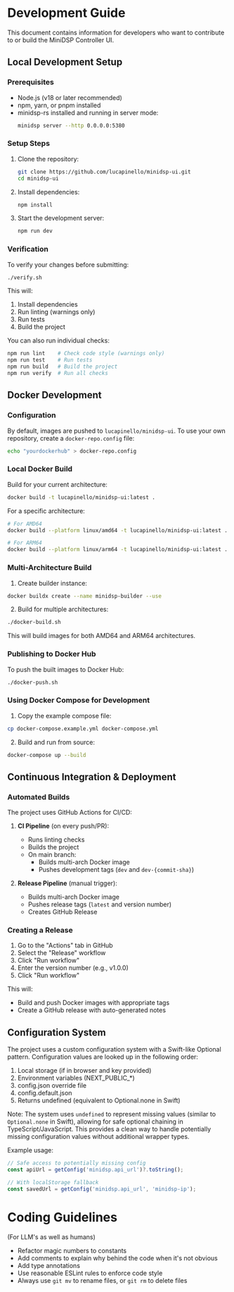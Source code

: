 # Development Guide

This document contains information for developers who want to contribute to or build the MiniDSP Controller UI.

## Local Development Setup

### Prerequisites
- Node.js (v18 or later recommended)
- npm, yarn, or pnpm installed
- minidsp-rs installed and running in server mode:
  ```bash
  minidsp server --http 0.0.0.0:5380
  ```

### Setup Steps
1. Clone the repository:
   ```bash
   git clone https://github.com/lucapinello/minidsp-ui.git
   cd minidsp-ui
   ```

2. Install dependencies:
   ```bash
   npm install
   ```

3. Start the development server:
   ```bash
   npm run dev
   ```

### Verification

To verify your changes before submitting:
```bash
./verify.sh
```

This will:
1. Install dependencies
2. Run linting (warnings only)
3. Run tests
4. Build the project

You can also run individual checks:
```bash
npm run lint    # Check code style (warnings only)
npm run test    # Run tests
npm run build   # Build the project
npm run verify  # Run all checks
```

## Docker Development

### Configuration

By default, images are pushed to `lucapinello/minidsp-ui`. To use your own repository, create a `docker-repo.config` file:

```bash
echo "yourdockerhub" > docker-repo.config
```

### Local Docker Build

Build for your current architecture:
```bash
docker build -t lucapinello/minidsp-ui:latest .
```

For a specific architecture:
```bash
# For AMD64
docker build --platform linux/amd64 -t lucapinello/minidsp-ui:latest .

# For ARM64
docker build --platform linux/arm64 -t lucapinello/minidsp-ui:latest .
```

### Multi-Architecture Build

1. Create builder instance:
```bash
docker buildx create --name minidsp-builder --use
```

2. Build for multiple architectures:
```bash
./docker-build.sh
```

This will build images for both AMD64 and ARM64 architectures.

### Publishing to Docker Hub

To push the built images to Docker Hub:
```bash
./docker-push.sh
```

### Using Docker Compose for Development

1. Copy the example compose file:
```bash
cp docker-compose.example.yml docker-compose.yml
```

2. Build and run from source:
```bash
docker-compose up --build
```

## Continuous Integration & Deployment

### Automated Builds

The project uses GitHub Actions for CI/CD:

1. **CI Pipeline** (on every push/PR):
   - Runs linting checks
   - Builds the project
   - On main branch:
     - Builds multi-arch Docker image
     - Pushes development tags (`dev` and `dev-{commit-sha}`)

2. **Release Pipeline** (manual trigger):
   - Builds multi-arch Docker image
   - Pushes release tags (`latest` and version number)
   - Creates GitHub Release

### Creating a Release

1. Go to the "Actions" tab in GitHub
2. Select the "Release" workflow
3. Click "Run workflow"
4. Enter the version number (e.g., v1.0.0)
5. Click "Run workflow"

This will:
- Build and push Docker images with appropriate tags
- Create a GitHub release with auto-generated notes

## Configuration System

The project uses a custom configuration system with a Swift-like Optional pattern. Configuration values are looked up in the following order:

1. Local storage (if in browser and key provided)
2. Environment variables (NEXT_PUBLIC_*)
3. config.json override file
4. config.default.json
5. Returns undefined (equivalent to Optional.none in Swift)

Note: The system uses `undefined` to represent missing values (similar to `Optional.none` in Swift), allowing for safe optional chaining in TypeScript/JavaScript. This provides a clean way to handle potentially missing configuration values without additional wrapper types.

Example usage:
```javascript
// Safe access to potentially missing config
const apiUrl = getConfig('minidsp.api_url')?.toString();

// With localStorage fallback
const savedUrl = getConfig('minidsp.api_url', 'minidsp-ip');
```

# Coding Guidelines

(For LLM's as well as humans)

- Refactor magic numbers to constants
- Add comments to explain why behind the code when it's not obvious
- Add type annotations
- Use reasonable ESLint rules to enforce code style
- Always use `git mv` to rename files, or `git rm` to delete files
